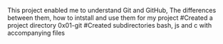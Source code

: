 This project enabled me to understand Git and GitHub, The differences between them, how to intstall and use them for my project
#Created a project directory 0x01-git
#Created subdirectories bash, js and c with accompanying files

